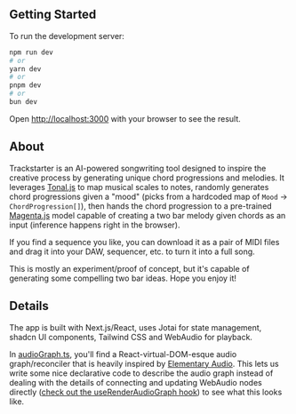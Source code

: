 ## Getting Started

To run the development server:

```bash
npm run dev
# or
yarn dev
# or
pnpm dev
# or
bun dev
```

Open [http://localhost:3000](http://localhost:3000) with your browser to see the result.

## About

Trackstarter is an AI-powered songwriting tool designed to inspire the creative process by generating unique chord progressions and melodies. It leverages [Tonal.js](https://github.com/tonaljs/tonal) to map musical scales to notes, randomly generates chord progressions given a "mood" (picks from a hardcoded map of `Mood` -> `ChordProgression[]`), then hands the chord progression to a pre-trained [Magenta.js](https://github.com/magenta/magenta-js) model capable of creating a two bar melody given chords as an input (inference happens right in the browser).

If you find a sequence you like, you can download it as a pair of MIDI files and drag it into your DAW, sequencer, etc. to turn it into a full song.

This is mostly an experiment/proof of concept, but it's capable of generating some compelling two bar ideas. Hope you enjoy it!

## Details

The app is built with Next.js/React, uses Jotai for state management, shadcn UI components, Tailwind CSS and WebAudio for playback.

In [audioGraph.ts](/src/app/audio/audioGraph.ts), you'll find a React-virtual-DOM-esque audio graph/reconciler that is heavily inspired by [Elementary Audio](https://github.com/elemaudio/elementary). This lets us write some nice declarative code to describe the audio graph instead of dealing with the details of connecting and updating WebAudio nodes directly ([check out the useRenderAudioGraph hook](https://github.com/steve-mackinnon/trackstarter/blob/230b809bce119e92eddf938317a728d88ebe5bdf/src/app/common/hooks/useRenderAudioGraph.ts#L145-L167)) to see what this looks like.
